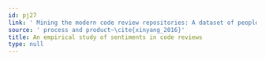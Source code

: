 ```yaml
---
id: pj27
link: ' Mining the modern code review repositories: A dataset of people'
source: ' process and product~\cite{xinyang_2016}'
title: An empirical study of sentiments in code reviews
type: null
---
```

